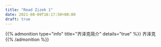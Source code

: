 ```yaml
---
title: "Read Zizek 1"
date: 2021-08-09T16:17:50+08:00
draft: true
---
```


{{% admonition type="info" title="齐泽克简介" details="true" %}}
齐泽克
{{% /admonition %}}